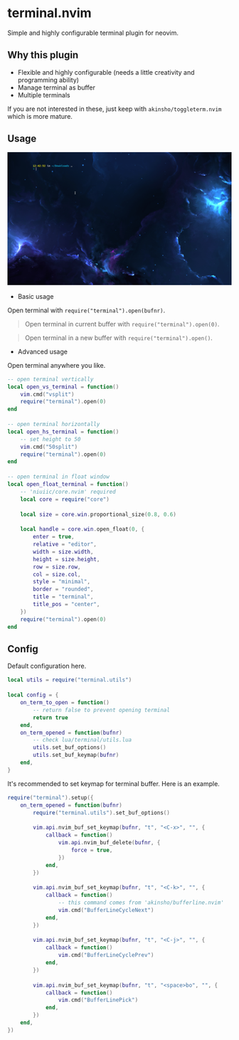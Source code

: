 # terminal.nvim

Simple and highly configurable terminal plugin for neovim.

## Why this plugin

- Flexible and highly configurable (needs a little creativity and programming ability)
- Manage terminal as buffer
- Multiple terminals

If you are not interested in these, just keep with `akinsho/toggleterm.nvim` which is more mature.

## Usage

<img src="https://github.com/niuiic/assets/blob/main/terminal.nvim/usage.gif" />

- Basic usage

Open terminal with `require("terminal").open(bufnr)`.

> Open terminal in current buffer with `require("terminal").open(0)`.

> Open terminal in a new buffer with `require("terminal").open()`.

- Advanced usage

Open terminal anywhere you like.

```lua
-- open terminal vertically
local open_vs_terminal = function()
	vim.cmd("vsplit")
	require("terminal").open(0)
end

-- open terminal horizontally
local open_hs_terminal = function()
	-- set height to 50
	vim.cmd("50split")
	require("terminal").open(0)
end

-- open terminal in float window
local open_float_terminal = function()
	-- 'niuiic/core.nvim' required
	local core = require("core")

	local size = core.win.proportional_size(0.8, 0.6)

	local handle = core.win.open_float(0, {
		enter = true,
		relative = "editor",
		width = size.width,
		height = size.height,
		row = size.row,
		col = size.col,
		style = "minimal",
		border = "rounded",
		title = "terminal",
		title_pos = "center",
	})
	require("terminal").open(0)
end
```

## Config

Default configuration here.

```lua
local utils = require("terminal.utils")

local config = {
	on_term_to_open = function()
		-- return false to prevent opening terminal
		return true
	end,
	on_term_opened = function(bufnr)
		-- check lua/terminal/utils.lua
		utils.set_buf_options()
		utils.set_buf_keymap(bufnr)
	end,
}
```

It's recommended to set keymap for terminal buffer. Here is an example.

```lua
require("terminal").setup({
	on_term_opened = function(bufnr)
		require("terminal.utils").set_buf_options()

		vim.api.nvim_buf_set_keymap(bufnr, "t", "<C-x>", "", {
			callback = function()
				vim.api.nvim_buf_delete(bufnr, {
					force = true,
				})
			end,
		})

		vim.api.nvim_buf_set_keymap(bufnr, "t", "<C-k>", "", {
			callback = function()
				-- this command comes from 'akinsho/bufferline.nvim'
				vim.cmd("BufferLineCycleNext")
			end,
		})

		vim.api.nvim_buf_set_keymap(bufnr, "t", "<C-j>", "", {
			callback = function()
				vim.cmd("BufferLineCyclePrev")
			end,
		})

		vim.api.nvim_buf_set_keymap(bufnr, "t", "<space>bo", "", {
			callback = function()
				vim.cmd("BufferLinePick")
			end,
		})
	end,
})
```
